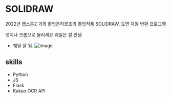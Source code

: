 # SOLIDRAW
2022년 캡스톤2 과목 졸업은하겠조의 졸업작품 SOLIDRAW, 도면 자동 변환 프로그램

엣지나 크롬으로 돌리세요 웨일은 잘 안댐
- 웨일 잘 됨.
![image](https://user-images.githubusercontent.com/74144011/172508695-292d7431-14a2-4db6-8e49-a4a8f991be86.png)

## skills
- Python
- JS
- Flask
- Kakao OCR API

